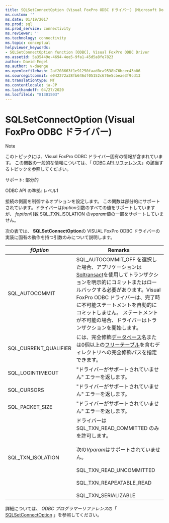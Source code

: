 ```yaml
---
title: SQLSetConnectOption (Visual FoxPro ODBC ドライバー) |Microsoft Docs
ms.custom: ''
ms.date: 01/19/2017
ms.prod: sql
ms.prod_service: connectivity
ms.reviewer: ''
ms.technology: connectivity
ms.topic: conceptual
helpviewer_keywords:
- SQLSetConnectOption function [ODBC], Visual FoxPro ODBC Driver
ms.assetid: 5a35449e-4694-4ee5-9fa1-45d5a8fe7823
author: David-Engel
ms.author: v-daenge
ms.openlocfilehash: 2af208663f1e91250faad0ca9538b76bcec43b06
ms.sourcegitcommit: e042272a38fb646df05152c676e5cbeae3f9cd13
ms.translationtype: MT
ms.contentlocale: ja-JP
ms.lasthandoff: 04/27/2020
ms.locfileid: "81301503"
---
```

# <a name="sqlsetconnectoption-visual-foxpro-odbc-driver"></a>SQLSetConnectOption (Visual FoxPro ODBC ドライバー)
> [!NOTE]  
>  このトピックには、Visual FoxPro ODBC ドライバー固有の情報が含まれています。 この関数の一般的な情報については、「 [ODBC API リファレンス](../../odbc/reference/syntax/odbc-api-reference.md)」の該当するトピックを参照してください。  
  
 サポート: 部分的  
  
 ODBC API の準拠: レベル1  
  
 接続の側面を制御するオプションを設定します。 この関数は部分的にサポートされています。ドライバーは*foption*引数のすべての値をサポートしていますが、 *foption*引数 SQL_TXN_ISOLATION の*vparam*値の一部をサポートしていません。  
  
 次の表では、 **SQLSetConnectOption**の VISUAL FoxPro ODBC ドライバーの実装に固有の動作を持つ引数のみについて説明します。  
  
|*fOption*|Remarks|  
|---------------|-------------|  
|SQL_AUTOCOMMIT|SQL_AUTOCOMMIT_OFF を選択した場合、アプリケーションは[Sqltransact](../../odbc/microsoft/sqltransact-visual-foxpro-odbc-driver.md)を使用してトランザクションを明示的にコミットまたはロールバックする必要があります。Visual FoxPro ODBC ドライバーは、完了時に不可能ステートメントを自動的にコミットしません。 ステートメントが不可能の場合、ドライバーはトランザクションを開始します。|  
|SQL_CURRENT_QUALIFIER|には、完全修飾[データベース](../../odbc/microsoft/visual-foxpro-terminology.md)名または0個以上の[フリーテーブル](../../odbc/microsoft/visual-foxpro-terminology.md)を含むディレクトリへの完全修飾パスを指定できます。|  
|SQL_LOGINTIMEOUT|"ドライバーがサポートされていません" エラーを返します。|  
|SQL_CURSORS|"ドライバーがサポートされていません" エラーを返します。|  
|SQL_PACKET_SIZE|"ドライバーがサポートされていません" エラーを返します。|  
|SQL_TXN_ISOLATION|ドライバーは SQL_TXN_READ_COMMITTED のみを許可します。<br /><br /> 次の*Vparam*はサポートされていません。<br /><br /> SQL_TXN_READ_UNCOMMITTED<br /><br /> SQL_TXN_REAPEATABLE_READ<br /><br /> SQL_TXN_SERIALIZABLE|  
  
 詳細については、 *ODBC プログラマーリファレンス*の「 [SQLSetConnectOption](../../odbc/reference/syntax/sqlsetconnectoption-function.md) 」を参照してください。

